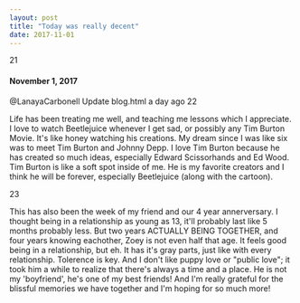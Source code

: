 ```yaml
---
layout: post
title: "Today was really decent"
date: 2017-11-01
--- 
```

<div id="w2">
21
    <h4> November 1, 2017</h4> 
@LanayaCarbonell
Update blog.html
a day ago
22
    <p> Life has been treating me well, and teaching me lessons  which I appreciate. I love to watch Beetlejuice whenever I get sad, or possibly any Tim Burton Movie. It's like honey watching his creations. My dream since I was like six was to meet Tim Burton and Johnny Depp. I love Tim Burton because he has created so much ideas, especially Edward Scissorhands and Ed Wood. Tim Burton is like a soft spot inside of me. He is my favorite creators and I think he will be forever, especially Beetlejuice (along with the cartoon). </p> 
23
    <p> This has also been the week of my friend and our 4 year annerversary. I thought being in a relationship as young as 13, it'll probably last like 5 months probably less. But two years ACTUALLY BEING TOGETHER, and four years knowing eachother, Zoey is not even half that age. It feels good being in a relationship, but eh. It has it's gray parts, just like with every relationship. Tolerence is key. And I don't like puppy love or "public love"; it took him a while to realize that there's always a time and a place. He is not my 'boyfriend', he's one of my best friends! And I'm really grateful for the blissful memories we have together and I'm hoping for so much more! </p> 
     </div>
     
